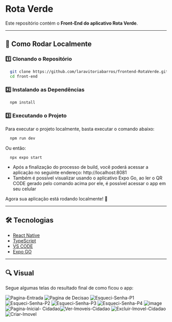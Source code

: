# Rota Verde

Este repositório contém o **Front-End do aplicativo Rota Verde**.

---

## 🚀 Como Rodar Localmente

### 1️⃣ Clonando o Repositório
```bash
  git clone https://github.com/laravitoriabarros/frontend-RotaVerde.git
  cd front-end
```

### 2️⃣ Instalando as Dependências
```bash
  npm install
```

### 3️⃣ Executando o Projeto
Para executar o projeto localmente, basta executar o comando abaixo:

```bash
  npm run dev
```
Ou então:

```
  npx expo start
```
  - Após a finalização do processo de build, você poderá acessar a aplicação no seguinte endereço: http://localhost:8081
  - Também é possível visualizar usando o aplicativo Expo Go, ao ler o QR CODE gerado pelo comando acima por ele, é possível acessar o app em seu celular


Agora sua aplicação está rodando localmente! 🎉

---

## 🛠️ Tecnologias
- [React Native](https://reactnative.dev/)
- [TypeScript](https://www.typescriptlang.org/)
- [VS CODE](https://code.visualstudio.com/)
- [Expo GO](https://expo.dev/go)

---


## 🔍 Visual

Segue algumas telas do resultado final de como ficou o app:

![Pagina-Entrada](https://github.com/user-attachments/assets/a976957b-92ab-4065-a8cb-b7e2c81641b4) ![Pagina de Decisao](https://github.com/user-attachments/assets/3e718ffc-254f-4d91-9d29-413e842ad9d9) 
![Esqueci-Senha-P1](https://github.com/user-attachments/assets/93dbfecc-ec72-49bb-8405-ed8683d5e3d8) ![Esqueci-Senha-P2](https://github.com/user-attachments/assets/c88857db-c45b-4991-b146-993956caf1f2)
![Esqueci-Senha-P3](https://github.com/user-attachments/assets/3fbced20-804b-4d01-9bef-98005ab4ab62) ![Esqueci-Senha-P4](https://github.com/user-attachments/assets/6f4f6f79-70ca-444e-8cb6-2d3823be9d41)
![image](https://github.com/user-attachments/assets/a9a386a7-df04-42bc-ab9f-2b49c07521fa)
![Pagina-Inicial- Cidadao](https://github.com/user-attachments/assets/f2908dfd-4f34-4685-a42a-0288cba0901f)![Ver-Imoveis-Cidadao](https://github.com/user-attachments/assets/5c14d4f1-a5bc-4757-bef5-f09e59040f90)
![Excluir-Imovel-Cidadao](https://github.com/user-attachments/assets/6b639d1c-5608-472d-ad20-26aa7d839ec3)![Criar-Imovel](https://github.com/user-attachments/assets/ff0bf1d0-ff1f-4e5e-88e0-9299b5fd7d5f)




